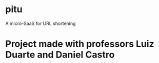 # pitu
A micro-SaaS for URL shortening

# Project made with professors Luiz Duarte and Daniel Castro
